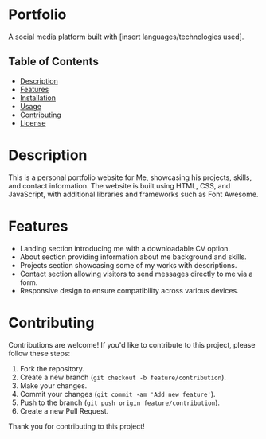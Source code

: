 # Portfolio

A social media platform built with [insert languages/technologies used].

## Table of Contents

- [Description](#description)
- [Features](#features)
- [Installation](#installation)
- [Usage](#usage)
- [Contributing](#contributing)
- [License](#license)

# Description
This is a personal portfolio website for Me, showcasing his projects, skills, and contact information. The website is built using HTML, CSS, and JavaScript, with additional libraries and frameworks such as Font Awesome.

# Features
- Landing section introducing me with a downloadable CV option.
- About section providing information about me background and skills.
- Projects section showcasing some of my works with descriptions.
- Contact section allowing visitors to send messages directly to me via a form.
- Responsive design to ensure compatibility across various devices.

# Contributing
Contributions are welcome! If you'd like to contribute to this project, please follow these steps:

1. Fork the repository.
2. Create a new branch (`git checkout -b feature/contribution`).
3. Make your changes.
4. Commit your changes (`git commit -am 'Add new feature'`).
5. Push to the branch (`git push origin feature/contribution`).
6. Create a new Pull Request.

Thank you for contributing to this project!
